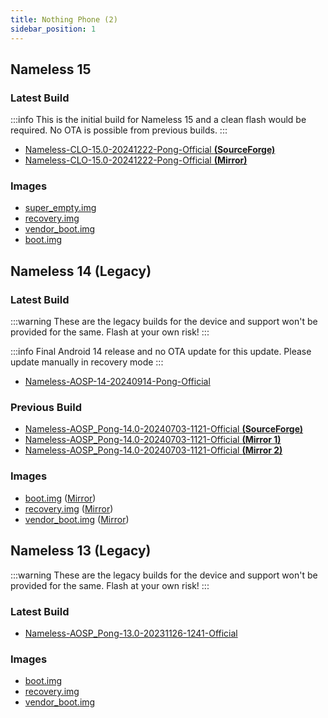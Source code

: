 ```yaml
---
title: Nothing Phone (2)
sidebar_position: 1
---
```


## Nameless 15

### Latest Build

:::info
This is the initial build for Nameless 15 and a clean flash would be required. No OTA is possible from previous builds.
:::

- [Nameless-CLO-15.0-20241222-Pong-Official __(SourceForge)__ ](https://sourceforge.net/projects/nameless-clo/files/Pong/Nameless-CLO-15.0-20241222-Pong-Official.zip/download)
- [Nameless-CLO-15.0-20241222-Pong-Official __(Mirror)__](https://gofile.io/d/i4XY04)


### Images
- [super_empty.img](https://sourceforge.net/projects/nameless-clo/files/Pong/Image/22-12-2024/super_empty.img/download)
- [recovery.img](https://sourceforge.net/projects/nameless-clo/files/Pong/Image/22-12-2024/recovery.img/download)
- [vendor_boot.img](https://sourceforge.net/projects/nameless-clo/files/Pong/Image/22-12-2024/vendor_boot.img/download)
- [boot.img](https://sourceforge.net/projects/nameless-clo/files/Pong/Image/22-12-2024/boot.img/download)

## Nameless 14 (Legacy)

### Latest Build

:::warning
These are the legacy builds for the device and support won't be provided for the same. Flash at your own risk!
:::

:::info
Final Android 14 release and no OTA update for this update. Please update manually in recovery mode
:::
- [Nameless-AOSP-14-20240914-Pong-Official](https://sourceforge.net/projects/nameless-aosp/files/Pong/Nameless-AOSP-14-20240914-Pong-Official.zip/download)

### Previous Build
- [Nameless-AOSP_Pong-14.0-20240703-1121-Official __(SourceForge)__](https://sourceforge.net/projects/nameless-aosp/files/Pong/Nameless-AOSP_Pong-14.0-20240703-1121-Official.zip/download)
- [Nameless-AOSP_Pong-14.0-20240703-1121-Official __(Mirror 1)__](https://drive.google.com/file/d/1UXUIHVaGU7WGVH9R8p7miuBOV6unWyM3/view)
- [Nameless-AOSP_Pong-14.0-20240703-1121-Official __(Mirror 2)__](https://drive.google.com/file/d/1bkzSZJUDRKyZXbhkbxg2bgEi3vwKsIJ3/view)

### Images
- [boot.img](https://sourceforge.net/projects/nameless-aosp/files/Pong/images/26-05-2024/boot.img/download) ([Mirror](https://drive.google.com/file/d/1YeOhI5DGLFJWCLy2UVEDirRln7hHb8sb/view?usp=drive_link))
- [recovery.img](https://sourceforge.net/projects/nameless-aosp/files/Pong/images/26-05-2024/recovery.img/download) ([Mirror](https://drive.google.com/file/d/1a1GYY3_DcylWR9s5y6lZjlh_C_OqgUGT/view?usp=drive_link))
- [vendor_boot.img](https://sourceforge.net/projects/nameless-aosp/files/Pong/images/26-05-2024/vendor_boot.img/download) ([Mirror](https://drive.google.com/file/d/1Fqq838soHPeJd1thn_JBtRv1V2rl6-e1/view?usp=drive_link))

## Nameless 13 (Legacy)

:::warning
These are the legacy builds for the device and support won't be provided for the same. Flash at your own risk!
:::

### Latest Build
- [Nameless-AOSP_Pong-13.0-20231126-1241-Official](https://sourceforge.net/projects/nameless-aosp/files/Pong/Nameless-AOSP_Pong-13.0-20231126-1241-Official.zip/download)

### Images
- [boot.img](https://sourceforge.net/projects/nameless-aosp/files/Pong/images/26-11-2023/boot.img/download)
- [recovery.img](https://sourceforge.net/projects/nameless-aosp/files/Pong/images/26-11-2023/recovery.img/download)
- [vendor_boot.img](https://sourceforge.net/projects/nameless-aosp/files/Pong/images/26-11-2023/vendor_boot.img/download)